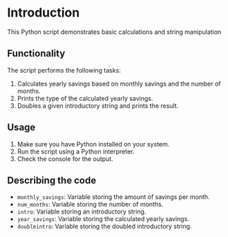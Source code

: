 # Introduction
This Python script demonstrates basic calculations and string manipulation

## Functionality 
The script performs the following tasks:
1. Calculates yearly savings based on monthly savings and the number of months.
2. Prints the type of the calculated yearly savings.
3. Doubles a given introductory string and prints the result.

## Usage 
1. Make sure you have Python installed on your system.
2. Run the script using a Python interpreter.
3. Check the console for the output.

## Describing the code
- `monthly_savings`: Variable storing the amount of savings per month.
- `num_months`: Variable storing the number of months.
- `intro`: Variable storing an introductory string.
- `year_savings`: Variable storing the calculated yearly savings.
- `doubleintro`: Variable storing the doubled introductory string.